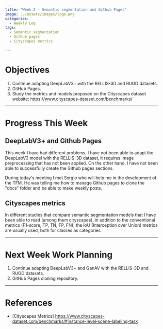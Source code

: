 ```yaml
---
title: "Week 2 - Semantic segmentation and Github Pages"
image: ../assets/images/logo.png
categories:
  - Weekly Log
tags:
  - Semantic segmentation
  - Github pages
  - Cityscapes metrics
  
---
```


# Objectives

1. Continue adapting DeepLabV3+ with the RELLIS-3D and RUGD datasets.
2. GitHub Pages.
3. Study the metrics and models proposed on the Cityscapes dataset website: https://www.cityscapes-dataset.com/benchmarks/

---

# Progress This Week

## DeepLabV3+ and Github Pages

This week I have had different problems. I have not been able to adapt the DeepLabV3 model with the RELLIS-3D dataset, it requires image preprocessing that has not been applied. On the other hand, I have not been able to successfully create the Github pages sections.

During today's meeting I met Sergio who will help me in the development of the TFM. He was telling me how to manage Github pages to clone the "docs" folder and be able to make weekly posts.

## Cityscapes metrics

In different studies that compare semantic segmentation models that I have been able to read (among them cityscapes), in addition to the conventional metrics (F1-score, TP, TN, FP, FN), the IoU (Interception over Union) metrics are usually used, both for classes as categories.

---

# Next Week Work Planning

  1. Continue adapting DeepLabV3+ and GanAV with the RELLIS-3D and RUGD datasets.
  2. GitHub Pages cloning repository.


---

# References

* [Cityscapes Metrics] https://www.cityscapes-dataset.com/benchmarks/#instance-level-scene-labeling-task
